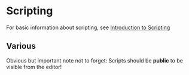 # Scripting

<div class="doc-incomplete"/>

For basic information about scripting, see [Introduction to Scripting](../get-started/introduction-to-scripting.md)

## Various

Obvious but important note not to forget: Scripts should be **public** to be visible from the editor!